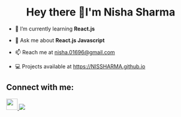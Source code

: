 <h1 align="center"> Hey there 👋I'm Nisha Sharma</h1>


- 🌱 I’m currently learning <b>React.js</b>
 
- 💬 Ask me about <b>React.js Javascript</b>

- 📫 Reach me at nisha.01696@gmail.com

- 💻  Projects available at https://NISSHARMA.github.io

 <h2>Connect with me:</h2>
 
 <a href="https://www.linkedin.com/in/nisha-sharma-651a3823a/">
 <img width="30px" src="https://raw.githubusercontent.com/rahuldkjain/github-profile-readme-generator/master/src/images/icons/Social/linked-in-alt.svg">
 </a>
 
 <img src="https://cdn.dribbble.com/users/4055494/screenshots/15215756/media/d2b66c4ca0192aa26d103448b3d1518b.gif">
 

<!--
**NISSHARMA/NISSHARMA** is a ✨ _special_ ✨ repository because its `README.md` (this file) appears on your GitHub profile.

Here are some ideas to get you started:

- 🔭 I’m currently working on ...
- 🌱 I’m currently learning ...
- 👯 I’m looking to collaborate on ...
- 🤔 I’m looking for help with ...
- 💬 Ask me about ...
- 📫 How to reach me: ...
- 😄 Pronouns: ...
- ⚡ Fun fact: ...
-->
